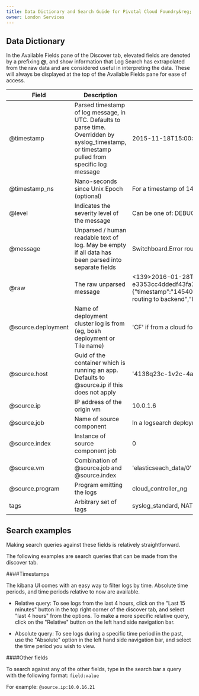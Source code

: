 ```yaml
---
title: Data Dictionary and Search Guide for Pivotal Cloud Foundry&reg; Log Search
owner: London Services
---
```


<a id="data-dictionary"></a>
## Data Dictionary

In the Available Fields pane of the Discover tab, elevated fields are denoted by a prefixing **@**, and show information
that Log Search has extrapolated from the raw data and are considered useful in interpreting the data.
These will always be displayed at the top of the Available Fields pane for ease of access.

| Field      				| Description                                                                                                                                      | Example                                                                                                                                           |
|-------------------|--------------------------------------------------------------------------------------------------------------------------------------------------|---------------------------------------------------------------------------------------------------------------------------------------------------|
| @timestamp 				| Parsed timestamp of log message, in UTC.  Defaults to parse time.  Overridden by syslog_timestamp, or timestamp pulled from specific log message | 2015-11-18T15:00:04.896Z                                                                                                                          |
| @timestamp_ns 		| Nano-seconds since Unix Epoch (optional) 																																																	| For a timestamp of 1463503340.250173807, @timestamp_ns would be 173,807                                                                           |
| @level     				| Indicates the severity level of the message                                                                                                  		| Can be one of: DEBUG, INFO, WARN, ERROR or FATAL																																																	|
| @message  				| Unparsed / human readable text of log.  May be empty if all data has been parsed into separate fields                                                                                                            | Switchboard.Error routing to backend                                                                                                                                            			|
| @raw   		 				| The raw unparsed message                                                                                                                         | <139>2016-01-28T21:17:52.856995+00:00 10.0.16.88 switchboard [job=proxy-partition-e3353cc4ddedf43fa7a6 index=0]  {"timestamp":"1454015872.856954575","source":"Switchboard","message":"Switchboard.Error routing to backend","log_level":2,"data":{"error":"No active Backend"}} |
| @source.deployment| Name of deployment cluster log is from (eg, bosh deployment or Tile name)                                                               |	'CF' if from a cloud foundry job, or 'logsearch' if from a logsearch job														 	 																						|
| @source.host			| Guid of the container which is running an app. Defaults to @source.ip if this does not apply                                                  |	'4138q23c-1v2c-4a21-9szbc-4b37c11fda0b' if from a container, or '10.0.1.6' if from a vm														 	 															|
| @source.ip				| IP address of the origin vm                                                  																																		|	10.0.1.6														 	 																																																						|
| @source.job				| Name of source component                                                 																										|	In a logsearch deployment: 'elasticsearch\_data', 'elasticsearch_master', 'kibana' etc.														 	 															|
| @source.index			| Instance of source component job                                               									|	0														 	 																																																										|
| @source.vm				| Combination of @source.job and @source.index                                                   																									|	'elasticseach_data/0'														 	 																																													      |
| @source.program		| Program emitting the logs   |	cloud\_controller\_ng													 	 																																													      		|
| tags							| Arbitrary set of tags    |	syslog_standard, NATS									 	 																																													      		|


<a id="search-examples"></a>
## Search examples

Making search queries against these fields is relatively straightforward.

The following examples are search queries that can be made from the discover tab.

####Timestamps

The kibana UI comes with an easy way to filter logs by time. Absolute time periods, and time periods relative to now
are available.

* Relative query: To see logs from the last 4 hours, click on the "Last 15 minutes" button in the top right corner
of the discover tab, and select "last 4 hours" from the options. To make a more specific relative query, click on the
"Relative" button on the left hand side navigation bar.

* Absolute query: To see logs during a specific time period in the past, use the "Absolute" option in the left hand side
navigation bar, and select the time period you wish to view.


####Other fields

To search against any of the other fields, type in the search bar a query with the following format: `field:value`

For example: `@source.ip:10.0.16.21`
